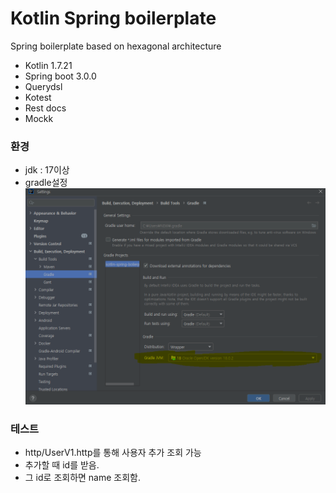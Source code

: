 # Kotlin Spring boilerplate

Spring boilerplate based on hexagonal architecture

- Kotlin 1.7.21
- Spring boot 3.0.0
- Querydsl
- Kotest
- Rest docs
- Mockk

### 환경
 - jdk : 17이상
 - gradle설정
![gradle 설정](kotlin-spring-setting.PNG)

### 테스트
 - http/UserV1.http를 통해 사용자 추가 조회 가능
 - 추가할 때 id를 받음.
 - 그 id로 조회하면 name 조회함.
